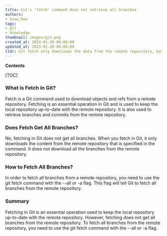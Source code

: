 ```yaml
---
title: Git's 'fetch' command does not retrieve all branches
authors:
- know_how
tags:
- git
- knowledge
thumbnail: images/git.png
created_at: 2023-01-28 00:00:00
updated_at: 2023-01-28 00:00:00
tldr: Git fetch only downloads the data from the remote repository, but it does not automatically update any of the local branches.
---
```


**Contents**

[TOC]

### What is Fetch in Git?
Fetch is a Git command used to download objects and refs from a remote repository. Fetching is an essential operation in Git and is used to keep the local repository up-to-date with the remote repository. It is also used to retrieve branches and commits from the remote repository.

### Does Fetch Get All Branches?
No, fetching in Git does not get all branches. When you fetch in Git, it only downloads the content from the remote repository that is specified in the command. It does not download all the branches from the remote repository.

### How to Fetch All Branches?
In order to fetch all branches from a remote repository, you need to use the git fetch command with the --all or -a flag. This flag will tell Git to fetch all branches from the remote repository.

### Summary
Fetching in Git is an essential operation used to keep the local repository up-to-date with the remote repository. However, fetching does not get all branches from the remote repository. To fetch all branches from the remote repository, you need to use the git fetch command with the --all or -a flag.
